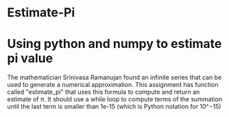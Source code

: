 # Estimate-Pi
# Using python and numpy to estimate pi value
The mathematician Srinivasa Ramanujan found an infinite series that can be used to
generate a numerical approximation. This assignment has function called "estimate_pi" that uses this formula to compute and return an estimate of
π. It should use a while loop to compute terms of the summation until the last term is smaller than 1e-15 (which is Python notation for 10^−15)

